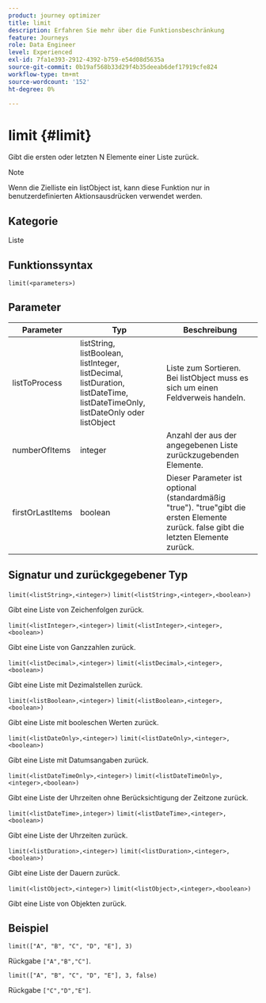```yaml
---
product: journey optimizer
title: limit
description: Erfahren Sie mehr über die Funktionsbeschränkung
feature: Journeys
role: Data Engineer
level: Experienced
exl-id: 7fa1e393-2912-4392-b759-e54d08d5635a
source-git-commit: 0b19af568b33d29f4b35deeab6def17919cfe824
workflow-type: tm+mt
source-wordcount: '152'
ht-degree: 0%

---
```


# limit {#limit}

Gibt die ersten oder letzten N Elemente einer Liste zurück.

>[!NOTE]
>
>Wenn die Zielliste ein listObject ist, kann diese Funktion nur in benutzerdefinierten Aktionsausdrücken verwendet werden.

## Kategorie

Liste

## Funktionssyntax

`limit(<parameters>)`

## Parameter

| Parameter | Typ | Beschreibung |
|-----------|------------------|------------------|
| listToProcess | listString, listBoolean, listInteger, listDecimal, listDuration, listDateTime, listDateTimeOnly, listDateOnly oder listObject | Liste zum Sortieren. Bei listObject muss es sich um einen Feldverweis handeln. |
| numberOfItems | integer | Anzahl der aus der angegebenen Liste zurückzugebenden Elemente. |
| firstOrLastItems | boolean | Dieser Parameter ist optional (standardmäßig &quot;true&quot;). &quot;true&quot;gibt die ersten Elemente zurück. false gibt die letzten Elemente zurück. |

## Signatur und zurückgegebener Typ

`limit(<listString>,<integer>)`
`limit(<listString>,<integer>,<boolean>)`

Gibt eine Liste von Zeichenfolgen zurück.

`limit(<listInteger>,<integer>)`
`limit(<listInteger>,<integer>,<boolean>)`

Gibt eine Liste von Ganzzahlen zurück.

`limit(<listDecimal>,<integer>)`
`limit(<listDecimal>,<integer>,<boolean>)`

Gibt eine Liste mit Dezimalstellen zurück.

`limit(<listBoolean>,<integer>)`
`limit(<listBoolean>,<integer>,<boolean>)`

Gibt eine Liste mit booleschen Werten zurück.

`limit(<listDateOnly>,<integer>)`
`limit(<listDateOnly>,<integer>,<boolean>)`

Gibt eine Liste mit Datumsangaben zurück.

`limit(<listDateTimeOnly>,<integer>)`
`limit(<listDateTimeOnly>,<integer>,<boolean>)`

Gibt eine Liste der Uhrzeiten ohne Berücksichtigung der Zeitzone zurück.

`limit(<listDateTime>,integer>)`
`limit(<listDateTime>,<integer>,<boolean>)`

Gibt eine Liste der Uhrzeiten zurück.

`limit(<listDuration>,<integer>)`
`limit(<listDuration>,<integer>,<boolean>)`

Gibt eine Liste der Dauern zurück.

`limit(<listObject>,<integer>)`
`limit(<listObject>,<integer>,<boolean>)`

Gibt eine Liste von Objekten zurück.

## Beispiel

`limit(["A", "B", "C", "D", "E"], 3)`

Rückgabe `["A","B","C"]`.

`limit(["A", "B", "C", "D", "E"], 3, false)`

Rückgabe `["C","D","E"]`.
